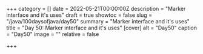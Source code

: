 +++
category = []
date = 2022-05-21T00:00:00Z
description = "Marker interface and it's uses"
draft = true
showtoc = false
slug = "/java/100daysofjava/day50"
summary = "Marker interface and it's uses"
title = "Day 50: Marker interface and it's uses"
[cover]
alt = "Day50"
caption = "Day50"
image = ""
relative = false

+++
